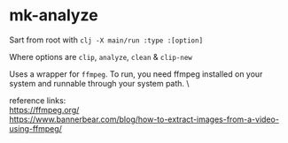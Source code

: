 # mk-analyze

Sart from root with
`clj -X main/run :type :[option]`

Where options are
`clip`, `analyze`, `clean` & `clip-new`

Uses a wrapper for `ffmpeg`. To run, you need ffmpeg installed on your system and runnable through your system path. \

reference links: \
https://ffmpeg.org/ \
https://www.bannerbear.com/blog/how-to-extract-images-from-a-video-using-ffmpeg/


